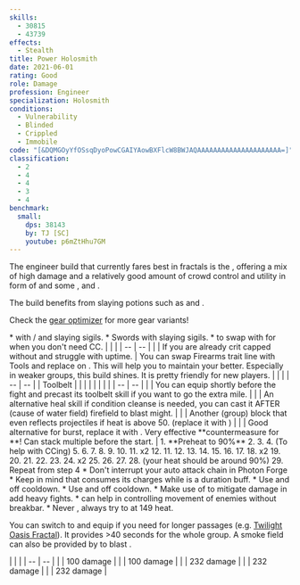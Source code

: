 ```yaml
---
skills:
  - 30815
  - 43739
effects:
  - Stealth
title: Power Holosmith
date: 2021-06-01
rating: Good
role: Damage
profession: Engineer
specialization: Holosmith
conditions:
  - Vulnerability
  - Blinded
  - Crippled
  - Immobile
code: "[&DQMGOyYfOSsqDyoPowCGAIYAowBXFlcW8BWJAQAAAAAAAAAAAAAAAAAAAAA=]"
classification:
  - 2
  - 4
  - 4
  - 3
  - 4
benchmark:
  small:
    dps: 38143
    by: TJ [SC]
    youtube: p6mZtHhu7GM
---
```


The engineer build that currently fares best in fractals is the <Specialization text="Power Holosmith" name="Holosmith"/>, offering a mix of high damage and a relatively good amount of crowd control and utility in form of <Condition name="Vulnerability"/> and some <Condition name="Blinded"/>, <Condition name="Crippled"/> and <Condition name="Immobile"/>.

The build benefits from slaying potions such as <Item id="50082"/> and <Item name="Impact" type="Sigil"/>.

<Divider text="Equipment"/>

Check the [gear optimizer](http://old.discretize.eu) for more gear variants!
<Grid>
<GridItem sm="4">
<Armor weight="Medium" helmId="48087" helmRuneId="24836" helmRuneCount="6" helmAffix="Berserker" helmRune="Scholar" shouldersId="48089" shouldersRuneId="24836" shouldersRuneCount="6" shouldersAffix="Berserker" shouldersRune="Scholar" coatId="48085" coatRuneId="24836" coatRuneCount="6" coatAffix="Berserker" coatRune="Scholar" glovesId="48086" glovesRuneId="24836" glovesRuneCount="6" glovesAffix="Berserker" glovesRune="Scholar" leggingsId="48088" leggingsRuneId="24836" leggingsRuneCount="6" leggingsAffix="Berserker" leggingsRune="Scholar" bootsId="48084" bootsRuneId="24836" bootsRuneCount="6" bootsAffix="Berserker" bootsRune="Scholar" helmInfusionId="49432" shouldersInfusionId="49432" coatInfusionId="49432" glovesInfusionId="49432" leggingsInfusionId="49432" bootsInfusionId="49432"/>
</GridItem>

<GridItem sm="4">
<Weapons weapon1MainType="Sword" weapon1MainAffix="Berserker"  weapon1MainSigil1="Force" weapon1OffSigil="Impact" weapon1OffType="Shield" weapon1OffAffix="Berserker" weapon1MainInfusion1Id="49432" weapon1OffInfusionId="49432"/>

<Card title="Alternative weapons">
* <Item id="46768"/> with <Item id="36053" disableText/> / <Item id="24615" disableText/> and slaying sigils.
* Swords with slaying sigils.
* <Item id="46767"/> to swap with <Item id="46770"/> for when you don't need CC.
</Card>
</GridItem>

<GridItem sm="4">
<BackAndTrinkets backItemId="49390" backItemAffix="Berserker" accessory1Id="39233" accessory1Affix="Berserker" accessory2Id="39232" accessory2Affix="Berserker" amuletId="39273" amuletAffix="Berserker" ring1Id="75669" ring1Affix="Berserker" ring2Id="76024" ring2Affix="Berserker" backItemInfusion1Id="49432" backItemInfusion2Id="49432" accessory1InfusionId="49432" accessory2InfusionId="49432" ring1Infusion1Id="49432" ring1Infusion2Id="49432" ring1Infusion3Id="49432" ring2Infusion1Id="49432" ring2Infusion2Id="49432" ring2Infusion3Id="49432"/>

<Consumables foodId="41569" utilityId="67530" infusionId="37131"/>
</GridItem>
</Grid>

<Divider text="Build"/>

<Grid>
<GridItem sm="7">
<Traits traits1Id="38" traits1="Firearms" traits1SelectedIds="1914,1923,526" traits2Id="6" traits2="Explosives" traits2SelectedIds="1882,1892,1947" traits3Id="57" traits3="Holosmith" traits3SelectedIds="2106,2152,2137"/>

<Card title="Situational Traits">
| | |
| -- | -- |
| <Trait name="Sanguine Array" size="big" disableText/> | If you are already crit capped without <Trait name="High Caliber"/> and struggle with <Boon name="Might"/> uptime. |
You can swap Firearms trait line with Tools and replace <Skill id="5805"/> on <Skill id="43739"/>. This will help you to maintain your <Boon name="Quickness"/> better. Especially in weaker groups, this build shines. It is pretty friendly for new players. 
<Traits unembossed traits1Id="21" traits1="Tools" traits1SelectedIds="532,512,1856"/>

</Card>
</GridItem>

<GridItem sm="5">
<Skills healId="21659" utility1Id="5818" utility2Id="6020" utility3Id="42842" eliteId="42009"/>

<Card title="Additional Skills">
| | |
| -- | -- |
| Toolbelt | <Skill id="21661" size="big" disableText/><Skill id="6178" size="big" disableText/><Skill id="6172" size="big" disableText/><Skill id="42163" size="big" disableText/> |
| <Skill id="6020" size="big" disableText/> |<Skill id="5806" size="big" disableText/><Skill id="5807" size="big" disableText/><Skill id="5808" size="big" disableText/><Skill id="5809" size="big" disableText/><Skill id="5810" size="big" disableText/> |
</Card>

<Card title="Situational Skills">
| | |
| -- | -- |
| <Skill id="5977" size="big" disableText/> | You can equip <Skill id="5927"/> shortly before the fight and precast its toolbelt skill if you want to go the extra mile. |
| <Skill id="5857" size="big" disableText/> | An alternative heal skill if condition cleanse is needed, you can cast it AFTER (cause of water field) firefield to blast might. |
| <Skill id="43739" size="big" disableText/> | Another (group) block that even reflects projectiles if heat is above 50. (replace it with <Skill id="6020"/>)  |
| <Skill id="30337" size="big" disableText/> | Good alternative for burst, replace it with <Skill id="5818"/>. Very effective **countermeasure for <Instability name="No Pain, No Gain"/>**! Can stack multiple <Skill id="6164"/> before the start. |
</Card>
</GridItem>
</Grid>

<Divider text="Details"/>

<Grid>
<GridItem sm="7">
<Card title="Rotation">
1. **Preheat to 90%**
2. <Skill name="Laser Disk" profession="Engineer"/>
3. <Skill name="engage Photon Forge" profession="Engineer"/>
4. <Skill name="Prime light beam" profession="Engineer"/> (To help with CCing)
5. <Skill name="Grenade Barrage" profession="Engineer"/>
6. <Skill name="Corona Burst" profession="Engineer"/>
7. <Skill name="Photon Blitz" profession="Engineer"/>
8. <Skill name="Light Strike" profession="Engineer"/>
    9. <Skill name="Bright Slash" profession="Engineer"/>
    10. <Skill name="Flash Cutter" profession="Engineer"/>
    11. x2
12. <Skill name="Corona Burst" profession="Engineer"/>
11. <Skill name="Deactivate Photon Forge" profession="Engineer"/>
12. <Skill name="Refraction Cutter" profession="Engineer"/>
13. <Skill name="Shrapnel Grenade" profession="Engineer"/>
    14. <Skill name="Poison Grenade" profession="Engineer"/>
15. <Skill name="Sun Edge" profession="Engineer"/>
    16. <Skill name="Sun Ripper" profession="Engineer"/>
    17. <Skill name="Gleam Saber" profession="Engineer"/>
    18. x2
19. <Skill name="Refraction Cutter" profession="Engineer"/>
20. <Skill name="Shrapnel Grenade" profession="Engineer"/>
21. <Skill name="Sun Edge" profession="Engineer"/>
    22. <Skill name="Sun Ripper" profession="Engineer"/>
    23. <Skill name="Gleam Saber" profession="Engineer"/>
    24. x2
25. <Skill name="Refraction Cutter" profession="Engineer"/>
    26. <Skill name="Blowtorch" profession="Engineer"/>
27. <Skill name="Shrapnel Grenade" profession="Engineer"/>
28. <Skill name="engage Photon Forge" profession="Engineer"/> (your heat should be around 90%)
29. Repeat from step 4 
</Card>
</GridItem>

<GridItem sm="5">
<Card title="Notes and Tips">
* Don't interrupt your auto attack chain in Photon Forge
* Keep in mind that <Trait id="2106"/> consumes its charges while <Trait id="2122"/> is a duration buff.
* Use <Skill id="42842"/> and <Skill id="42009"/> off cooldown.
* Use <Skill id="6178"/> and <Skill id="42163"/> off cooldown.
* Make use of <Skill id="5808"/> to mitigate damage in add heavy fights.
* <Skill id="5830"/> can help in controlling movement of enemies without breakbar. 
* Never <Skill id="44386"/>, always try to <Skill id="41123"/> at 149 heat.

You can switch to <Specialization name="Scrapper"/> and equip <Skill id="30815"/> if you need <Effect name="Stealth"/> for longer passages (e.g. [Twilight Oasis Fractal](https://discretize.eu/fractals/twilight-oasis)). It provides >40 seconds for the whole group. A smoke field can also be provided by <Skill id="5824"/> to blast <Effect name="Stealth"/>.
</Card>

<Card title="CC skills">
| | |
| -- | -- |
| <Skill id="21661"/> | 100 damage |
| <Skill id="6057"/>  | 100 damage |
| <Skill id="42009"/> | 232 damage |
| <Skill id="42521"/> | 232 damage |
| <Skill id="42521"/> | 232 damage |

</Card>

</GridItem>

</Grid>

